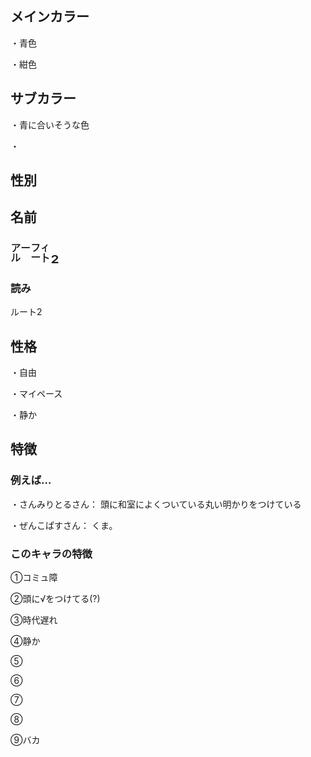 ## メインカラー
・青色

・紺色

## サブカラー
・青に合いそうな色

・

## 性別


## 名前
<font size=6>㌃㌳₂</font>

### 読み
ルート2


## 性格
・自由

・マイペース

・静か

## 特徴
### 例えば…
・さんみりとるさん：
	頭に和室によくついている丸い明かりをつけている

・ぜんこぱすさん：
	くま。

### このキャラの特徴
①コミュ障

②頭に√をつけてる(?)

③時代遅れ

④静か

⑤

⑥

⑦

⑧

⑨バカ
<!--stackedit_data:
eyJoaXN0b3J5IjpbODk2NDQ3NTY4LC0xMTk5ODAxNDE2LDU0Nz
EwMjQyNSwxMDIyODc1Mzc4LC03NDY5NDk2MjMsMzE2NTUzMjgz
XX0=
-->